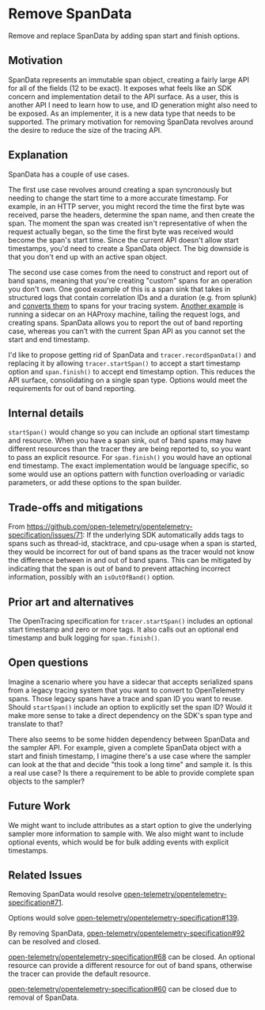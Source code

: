# Remove SpanData

Remove and replace SpanData by adding span start and finish options.

## Motivation

SpanData represents an immutable span object, creating a fairly large API for all of the fields (12 to be exact). It exposes what feels like an SDK concern and implementation detail to the API surface. As a user, this is another API I need to learn how to use, and ID generation might also need to be exposed. As an implementer, it is a new data type that needs to be supported. The primary motivation for removing SpanData revolves around the desire to reduce the size of the tracing API.

## Explanation

SpanData has a couple of use cases.

The first use case revolves around creating a span syncronously but needing to change the start time to a more accurate timestamp. For example, in an HTTP server, you might record the time the first byte was received, parse the headers, determine the span name, and then create the span. The moment the span was created isn't representative of when the request actually began, so the time the first byte was received would become the span's start time. Since the current API doesn't allow start timestamps, you'd need to create a SpanData object. The big downside is that you don't end up with an active span object.

The second use case comes from the need to construct and report out of band spans, meaning that you're creating "custom" spans for an operation you don't own. One good example of this is a span sink that takes in structured logs that contain correlation IDs and a duration (e.g. from splunk) and [converts them](https://github.com/lightstep/splunktospan/blob/master/splunktospan/span.py#L43) to spans for your tracing system. [Another example](https://github.com/lightstep/haproxy_log2span/blob/master/lib/lib.go#L292) is running a sidecar on an HAProxy machine, tailing the request logs, and creating spans. SpanData allows you to report the out of band reporting case, whereas you can’t with the current Span API as you cannot set the start and end timestamp.

I'd like to propose getting rid of SpanData and `tracer.recordSpanData()` and replacing it by allowing `tracer.startSpan()` to accept a start timestamp option and `span.finish()` to accept end timestamp option. This reduces the API surface, consolidating on a single span type. Options would meet the requirements for out of band reporting.

## Internal details

`startSpan()` would change so you can include an optional start timestamp and resource. When you have a span sink, out of band spans may have different resources than the tracer they are being reported to, so you want to pass an explicit resource. For `span.finish()` you would have an optional end timestamp. The exact implementation would be language specific, so some would use an options pattern with function overloading or variadic parameters, or add these options to the span builder.

## Trade-offs and mitigations

From https://github.com/open-telemetry/opentelemetry-specification/issues/71: If the underlying SDK automatically adds tags to spans such as thread-id, stacktrace, and cpu-usage when a span is started, they would be incorrect for out of band spans as the tracer would not know the difference between in and out of band spans. This can be mitigated by indicating that the span is out of band to prevent attaching incorrect information, possibly with an `isOutOfBand()` option.

## Prior art and alternatives

The OpenTracing specification for `tracer.startSpan()` includes an optional start timestamp and zero or more tags. It also calls out an optional end timestamp and bulk logging for `span.finish()`.

## Open questions

Imagine a scenario where you have a sidecar that accepts serialized spans from a legacy tracing system that you want to convert to OpenTelemetry spans. Those legacy spans have a trace and span ID you want to reuse. Should `startSpan()` include an option to explicitly set the span ID? Would it make more sense to take a direct dependency on the SDK's span type and translate to that?

There also seems to be some hidden dependency between SpanData and the sampler API. For example, given a complete SpanData object with a start and finish timestamp, I imagine there's a use case where the sampler can look at the that and decide "this took a long time" and sample it. Is this a real use case? Is there a requirement to be able to provide complete span objects to the sampler?

## Future Work

We might want to include attributes as a start option to give the underlying sampler more information to sample with. We also might want to include optional events, which would be for bulk adding events with explicit timestamps.

## Related Issues

Removing SpanData would resolve [open-telemetry/opentelemetry-specification#71](https://github.com/open-telemetry/opentelemetry-specification/issues/71).

Options would solve [open-telemetry/opentelemetry-specification#139](https://github.com/open-telemetry/opentelemetry-specification/issues/139).

By removing SpanData, [open-telemetry/opentelemetry-specification#92](https://github.com/open-telemetry/opentelemetry-specification/issues/92) can be resolved and closed.

[open-telemetry/opentelemetry-specification#68](https://github.com/open-telemetry/opentelemetry-specification/issues/68) can be closed. An optional resource can provide a different resource for out of band spans, otherwise the tracer can provide the default resource.

[open-telemetry/opentelemetry-specification#60](https://github.com/open-telemetry/opentelemetry-specification/issues/60) can be closed due to removal of SpanData.
